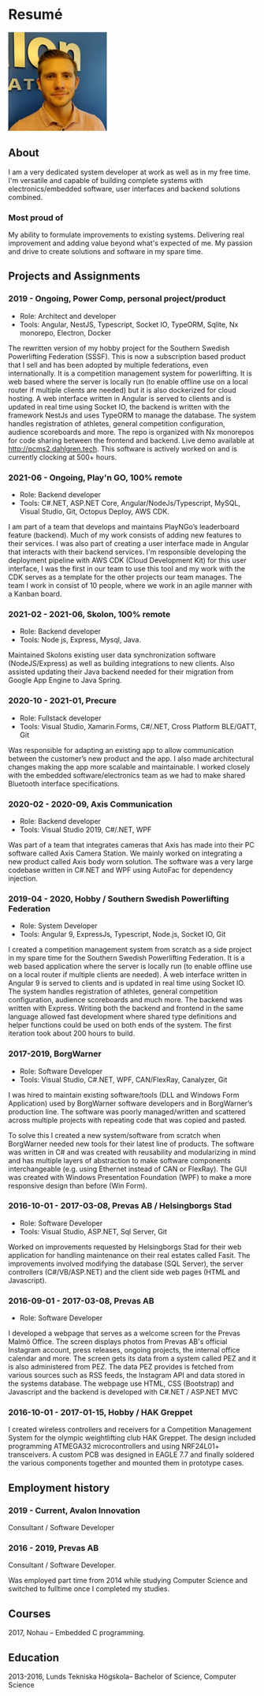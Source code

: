 # Resumé


![IMG](images/profile.jpeg)
## About
I am a very dedicated system developer at work as well as in my free time. I'm versatile and capable of building complete systems with electronics/embedded software, user interfaces and backend solutions combined.

### Most proud of

My ability to formulate improvements to existing systems. 
Delivering real improvement and adding value beyond what's expected of me.
My passion and drive to create solutions and software in my spare time. 

## Projects and Assignments

### 2019 - Ongoing, Power Comp, personal project/product

- Role: Architect and developer
- Tools: Angular, NestJS, Typescript, Socket IO, TypeORM, Sqlite, Nx monorepo, Electron, Docker

The rewritten version of my hobby project for the Southern Swedish Powerlifting Federation (SSSF).
This is now a subscription based product that I sell and has been adopted by multiple federations, even internationally. 
It is a competition management system for powerlifting. It is web based where the server is locally run (to enable offline use on a local router if multiple clients are needed) but it is also dockerized for cloud hosting. A web interface written in Angular is served to clients and is updated in real time using Socket IO, the backend is written with the framework NestJs and uses TypeORM to manage the database. The system handles registration of athletes, general competition configuration, audience scoreboards and more. The repo is organized with Nx monorepos for code sharing between the frontend and backend. Live demo available at http://pcms2.dahlgren.tech. This software is actively worked on and is currently clocking at 500+ hours.

### 2021-06 - Ongoing, Play'n GO, 100% remote

- Role: Backend developer
- Tools: C#.NET, ASP.NET Core, Angular/NodeJs/Typescript, MySQL, Visual Studio, Git, Octopus Deploy, AWS CDK.

I am part of a team that develops and maintains PlayNGo’s leaderboard feature (backend). Much of
my work consists of adding new features to their services. I was also part of
creating a user interface made in Angular that interacts with their backend services. I'm responsible developing the deployment pipeline with AWS CDK (Cloud Development Kit) for this user interface, I was the first in our team to use this tool and my work with the CDK serves as a template for the other projects our team manages.
The team I work in consist of 10 people, where we work in an agile manner with a Kanban board.

### 2021-02 - 2021-06, Skolon, 100% remote

- Role: Backend developer
- Tools: Node js, Express, Mysql, Java.

Maintained Skolons existing user data synchronization software (NodeJS/Express) as well as building integrations to new clients.
Also assisted updating their Java backend needed for their migration from Google App Engine to Java Spring.

### 2020-10 - 2021-01, Precure

- Role: Fullstack developer
- Tools: Visual Studio, Xamarin.Forms, C#/.NET, Cross Platform BLE/GATT, Git

Was responsible for adapting an existing app to allow communication between the customer’s new product and the app. I also made architectural changes making the app more scalable and maintainable. I worked closely with the embedded software/electronics team as we had to make shared Bluetooth interface specifications.

### 2020-02 - 2020-09, Axis Communication

- Role: Backend developer
- Tools: Visual Studio 2019, C#/.NET, WPF

Was part of a team that integrates cameras that Axis has made into their PC software called Axis Camera Station. We mainly worked on integrating a new product called Axis body worn solution. The software was a very large codebase written in C#.NET and WPF using AutoFac for dependency injection.

### 2019-04 - 2020, Hobby / Southern Swedish Powerlifting Federation

- Role: System Developer
- Tools: Angular 9, ExpressJs, Typescript, Node.js, Socket IO, Git

I created a competition management system from scratch as a side project in my spare time for the Southern Swedish Powerlifting Federation. It is a web based application where the server is locally run (to enable offline use on a local router if multiple clients are needed). A web interface written in Angular 9 is served to clients and is updated in real time using Socket IO. The system handles registration of athletes, general competition configuration, audience scoreboards and much more. The backend was written with Express. Writing both the backend and frontend in the same language allowed fast development where shared type definitions and helper functions could be used on both ends of the system. The first iteration took about 200 hours to build.

### 2017-2019, BorgWarner

- Role: Software Developer
- Tools: Visual Studio, C#.NET, WPF, CAN/FlexRay, Canalyzer, Git

I was hired to maintain existing software/tools (DLL and Windows Form Application) used by BorgWarner software developers and in BorgWarner’s production line. The software was poorly managed/written and scattered across multiple projects with repeating code that was copied and pasted.

To solve this I created a new system/software from scratch when BorgWarner needed new tools for their latest line of products. The software was written in C# and was created with reusability and modularizing in mind and has multiple layers of abstraction to make software components interchangeable (e.g. using Ethernet instead of CAN or FlexRay). The GUI was created with Windows Presentation Foundation (WPF) to make a more responsive design than before (Win Form).

### 2016-10-01 - 2017-03-08, Prevas AB / Helsingborgs Stad

- Role: Software Developer
- Tools: Visual Studio, ASP.NET, Sql Server, Git

Worked on improvements requested by Helsingborgs Stad for their web application for handling maintenance on their real estates called Fasit. The improvements involved modifying the database (SQL Server), the server controllers (C#/VB/ASP.NET) and the client side web pages (HTML and Javascript).

### 2016-09-01 - 2017-03-08, Prevas AB

- Role: Software Developer

I developed a webpage that serves as a welcome screen for the Prevas Malmö Office. The screen displays photos from Prevas AB's official Instagram account, press releases, ongoing projects, the internal office calendar and more. The screen gets its data from a system called PEZ and it is also administered from PEZ. The data PEZ provides is fetched from various sources such as RSS feeds, the Instagram API and data stored in the systems database. The webpage use HTML, CSS (Bootstrap) and Javascript and the backend is developed with C#.NET / ASP.NET MVC

### 2016-10-01 - 2017-01-15, Hobby / HAK Greppet

I created wireless controllers and receivers for a Competition Management System for the olympic weightlifting club HAK Greppet. The design included programming ATMEGA32 microcontrollers and using NRF24L01+ transceivers. A custom PCB was designed in EAGLE 7.7 and finally soldered the various components together and mounted them in prototype cases.

## Employment history

### 2019 - Current, Avalon Innovation

Consultant / Software Developer

### 2016 - 2019, Prevas AB

Consultant / Software Developer. 

Was employed part time from 2014 while studying Computer Science and switched to fulltime once I completed my studies.

## Courses

2017, Nohau – Embedded C programming.

## Education

2013-2016, Lunds Tekniska Högskola– Bachelor of Science, Computer Science